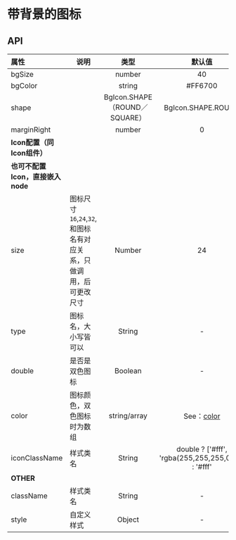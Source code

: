 # 带背景的图标


## API



| 属性   | 说明      |   类型   |   默认值   |
| :-------- | ------ | :----: | :-----: |
| bgSize |  | number | 40 |
| bgColor |  | string | #FF6700 |
| shape |  | BgIcon.SHAPE（ROUND／SQUARE） | BgIcon.SHAPE.ROUND |
| marginRight |  | number | 0 |
|  **Icon配置（同Icon组件）**  |  |  |  |
|  **也可不配置Icon，直接嵌入node** |  |  |  |
| size      | 图标尺寸`16`,`24`,`32`, 和图标名有对应关系，只做调用，后可更改尺寸 |    Number    | 24 |
| type      | 图标名，大小写皆可以                               |    String    |               -                |
| double    | 是否是双色图标                                  |   Boolean    |               -                | false |
| color     | 图标颜色，双色图标时为数组                            | string/array | See：[color](../style/index.md) |
| iconClassName | 样式类名                                     |    String    | double ? ['#fff', 'rgba(255,255,255,0.5)'] : '#fff' |
| **OTHER** |                                          |              |                                |
| className | 样式类名                                     |    String    |               -                |
| style     | 自定义样式                                    |    Object    |               -                |
